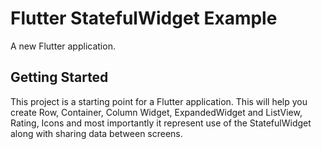 # Flutter StatefulWidget Example

A new Flutter application.

## Getting Started

This project is a starting point for a Flutter application.
This will help you create Row, Container, Column Widget, ExpandedWidget and ListView, Rating, Icons and most importantly it represent use of the StatefulWidget along with sharing data between screens.
